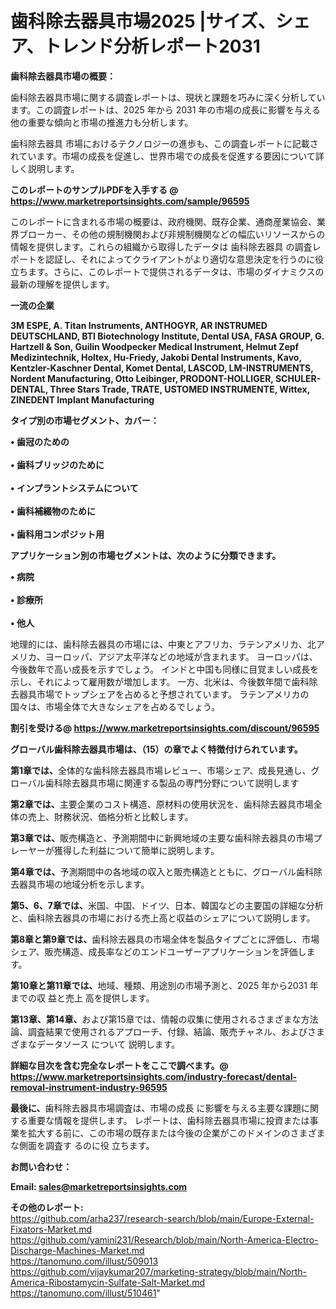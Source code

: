 # 歯科除去器具市場2025 |サイズ、シェア、トレンド分析レポート2031

<strong><b>歯科除去器具市場の概要：</b></strong>

歯科除去器具市場に関する調査レポートは、現状と課題を巧みに深く分析しています。この調査レポートは、2025 年から 2031 年の市場の成長に影響を与える他の重要な傾向と市場の推進力も分析します。

歯科除去器具 市場におけるテクノロジーの進歩も、この調査レポートに記載されています。市場の成長を促進し、世界市場での成長を促進する要因について詳しく説明します。

<strong>このレポートのサンプルPDFを入手する @ <a href=https://www.marketreportsinsights.com/sample/96595>https://www.marketreportsinsights.com/sample/96595</a></strong>

このレポートに含まれる市場の概要は、政府機関、既存企業、通商産業協会、業界ブローカー、その他の規制機関および非規制機関などの幅広いリソースからの情報を提供します。これらの組織から取得したデータは 歯科除去器具 の調査レポートを認証し、それによってクライアントがより適切な意思決定を行うのに役立ちます。さらに、このレポートで提供されるデータは、市場のダイナミクスの最新の理解を提供します。

<strong>一流の企業</strong>

<strong><b>3M ESPE, A. Titan Instruments, ANTHOGYR, AR INSTRUMED DEUTSCHLAND, BTI Biotechnology Institute, Dental USA, FASA GROUP, G. Hartzell & Son, Guilin Woodpecker Medical Instrument, Helmut Zepf Medizintechnik, Holtex, Hu-Friedy, Jakobi Dental Instruments, Kavo, Kentzler-Kaschner Dental, Komet Dental, LASCOD, LM-INSTRUMENTS, Nordent Manufacturing, Otto Leibinger, PRODONT-HOLLIGER, SCHULER-DENTAL, Three Stars Trade, TRATE, USTOMED INSTRUMENTE, Wittex, ZINEDENT Implant Manufacturing</b></strong>

<strong><b>タイプ別の市場セグメント、カバー：</b></strong>

<strong>• 歯冠のための<br><br>• 歯科ブリッジのために<br><br>• インプラントシステムについて<br><br>• 歯科補綴物のために<br><br>• 歯科用コンポジット用</strong>

<strong><b>アプリケーション別の市場セグメントは、次のように分類できます。</b></strong>

<strong>• 病院<br><br>• 診療所<br><br>• 他人</strong>

 地理的には、歯科除去器具の市場には、中東とアフリカ、ラテンアメリカ、北アメリカ、ヨーロッパ、アジア太平洋などの地域が含まれます。 ヨーロッパは、今後数年で高い成長を示すでしょう。 インドと中国も同様に目覚ましい成長を示し、それによって雇用数が増加します。 一方、北米は、今後数年間で歯科除去器具市場でトップシェアを占めると予想されています。 ラテンアメリカの国々は、市場全体で大きなシェアを占めるでしょう。

<strong>割引を受ける@ <a href=https://www.marketreportsinsights.com/discount/96595>https://www.marketreportsinsights.com/discount/96595</a></strong>

<strong><b>グローバル歯科除去器具市場は、（15）の章でよく特徴付けられています。</b></strong>

<strong><b>第</b></strong><strong><b>1章では、</b></strong>全体的な歯科除去器具市場レビュー、市場シェア、成長見通し、グローバル歯科除去器具市場に関連する製品の専門分野について説明します

<strong><b>第2章では、</b></strong>主要企業のコスト構造、原材料の使用状況を、歯科除去器具市場全体の売上、財務状況、価格分析と比較します。

<strong><b>第3章では、</b></strong>販売構造と、予測期間中に新興地域の主要な歯科除去器具の市場プレーヤーが獲得した利益について簡単に説明します。

<strong><b>第4章では、</b></strong>予測期間中の各地域の収入と販売構造とともに、グローバル歯科除去器具市場の地域分析を示します。

<strong><b>第5、6、7章では、</b></strong>米国、中国、ドイツ、日本、韓国などの主要国の詳細な分析と、歯科除去器具の市場における売上高と収益のシェアについて説明します。

<strong><b>第8章と第9章では、</b></strong>歯科除去器具の市場全体を製品タイプごとに評価し、市場シェア、販売構造、成長率などのエンドユーザーアプリケーションを評価します。

<strong><b>第10章と第11章では、</b></strong>地域、種類、用途別の市場予測と、2025 年から2031 年までの収 益と売上 高を提供します。

<strong><b>第13章、第14章、</b></strong>および第15章では、情報の収集に使用されるさまざまな方法論、調査結果で使用されるアプローチ、付録、結論、販売チャネル、およびさまざまなデータソース について 説明します。

<strong>詳細な目次を含む完全なレポートをここで調べます。@ <a href=https://www.marketreportsinsights.com/industry-forecast/dental-removal-instrument-industry-96595>https://www.marketreportsinsights.com/industry-forecast/dental-removal-instrument-industry-96595</a></strong>

<strong><b>最後に、</b></strong>歯科除去器具市場調査は、市場の成長 に影響を</a>与える主要な課題に関する重要な情報を提供します。 レポートは、歯科除去器具市場に投資または事業を拡大する前に、この市場の既存または今後の企業がこのドメインのさまざまな側面を調査す るのに役 立ちます。

<strong><b>お問い合わせ：</b></strong>

<strong>Email: </strong><a href=mailto:sales@marketreportsinsights.com><strong>sales@marketreportsinsights.com</strong></a>

<strong>その他のレポート:</strong>
<br>
<a href=https://github.com/arha237/research-search/blob/main/Europe-External-Fixators-Market.md>https://github.com/arha237/research-search/blob/main/Europe-External-Fixators-Market.md</a>
<br>
<a href=https://github.com/yamini231/Research/blob/main/North-America-Electro-Discharge-Machines-Market.md>https://github.com/yamini231/Research/blob/main/North-America-Electro-Discharge-Machines-Market.md</a>
<br>
<a href=https://tanomuno.com/illust/509013>https://tanomuno.com/illust/509013</a>
<br>
<a href=https://github.com/vijaykumar207/marketing-strategy/blob/main/North-America-Ribostamycin-Sulfate-Salt-Market.md>https://github.com/vijaykumar207/marketing-strategy/blob/main/North-America-Ribostamycin-Sulfate-Salt-Market.md</a>
<br>
<a href=https://tanomuno.com/illust/510461>https://tanomuno.com/illust/510461</a>"

